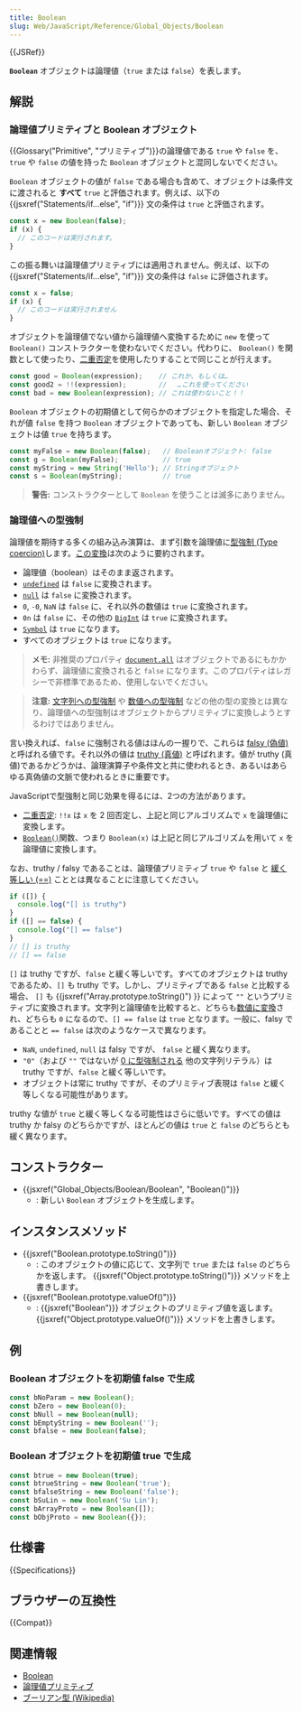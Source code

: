 ```yaml
---
title: Boolean
slug: Web/JavaScript/Reference/Global_Objects/Boolean
---
```


{{JSRef}}

**`Boolean`** オブジェクトは論理値（`true` または `false`）を表します。

## 解説

### 論理値プリミティブと Boolean オブジェクト

{{Glossary("Primitive", "プリミティブ")}}の論理値である `true` や `false` を、 `true` や `false` の値を持った `Boolean` オブジェクトと混同しないでください。

`Boolean` オブジェクトの値が `false` である場合も含めて、オブジェクトは条件文に渡されると **すべて** `true` と評価されます。例えば、以下の {{jsxref("Statements/if...else", "if")}} 文の条件は `true` と評価されます。

```js
const x = new Boolean(false);
if (x) {
  // このコードは実行されます。
}
```

この振る舞いは論理値プリミティブには適用されません。例えば、以下の {{jsxref("Statements/if...else", "if")}} 文の条件は `false` に評価されます。

```js
const x = false;
if (x) {
  // このコードは実行されません
}
```

オブジェクトを論理値でない値から論理値へ変換するために `new` を使って `Boolean()` コンストラクターを使わないでください。代わりに、 `Boolean()` を関数として使ったり、[二重否定](/ja/docs/Web/JavaScript/Reference/Operators/Logical_NOT#二重否定_!!)を使用したりすることで同じことが行えます。

```js
const good = Boolean(expression);    // これか、もしくは…
const good2 = !!(expression);        // 　…これを使ってください
const bad = new Boolean(expression); // これは使わないこと！！
```

`Boolean` オブジェクトの初期値として何らかのオブジェクトを指定した場合、それが値 `false` を持つ `Boolean` オブジェクトであっても、新しい `Boolean` オブジェクトは値 `true` を持ちます。

```js
const myFalse = new Boolean(false);   // Booleanオブジェクト: false
const g = Boolean(myFalse);           // true
const myString = new String('Hello'); // Stringオブジェクト
const s = Boolean(myString);          // true
```

> **警告:** コンストラクターとして `Boolean` を使うことは滅多にありません。

### 論理値への型強制

論理値を期待する多くの組み込み演算は、まず引数を論理値に[型強制 (Type coercion)](https://developer.mozilla.org/ja/docs/Glossary/Type_coercion)します。[この変換](https://tc39.es/ecma262/#sec-tostring)は次のように要約されます。

- 論理値（boolean）はそのまま返されます。
- [`undefined`](/ja/docs/Web/JavaScript/Reference/Global_Objects/undefined) は `false` に変換されます。
- [`null`](/ja/docs/Web/JavaScript/Reference/Operators/null) は `false` に変換されます。
- `0`, `-0`, `NaN` は `false` に、それ以外の数値は `true` に変換されます。
- `0n` は `false` に、その他の [`BigInt`](/ja/docs/Web/JavaScript/Reference/Global_Objects/BigInt) は `true` に変換されます。
- [`Symbol`](/ja/docs/Web/JavaScript/Reference/Global_Objects/Symbol) は `true` になります。
- すべてのオブジェクトは `true` になります。

> **メモ:** 非推奨のプロパティ [`document.all`](/ja/docs/Web/API/Document/all) はオブジェクトであるにもかかわらず、論理値に変換されると `false` になります。このプロパティはレガシーで非標準であるため、使用しないでください。

> **注意:** [文字列への型強制](/ja/docs/Web/JavaScript/Reference/Global_Objects/String#string_coercion) や [数値への型強制](/ja/docs/Web/JavaScript/Reference/Global_Objects/Number#number_coercion) などの他の型の変換とは異なり、論理値への型強制はオブジェクトからプリミティブに変換しようとするわけではありません。

言い換えれば、`false` に強制される値はほんの一握りで、これらは [falsy (偽値)](/ja/docs/Glossary/Falsy) と呼ばれる値です。それ以外の値は [truthy (真値)](/ja-US/docs/Glossary/Truthy) と呼ばれます。値が truthy (真値)であるかどうかは、論理演算子や条件文と共に使われるとき、あるいはあらゆる真偽値の文脈で使われるときに重要です。

JavaScriptで型強制と同じ効果を得るには、2つの方法があります。

- [二重否定](/ja/docs/Web/JavaScript/Reference/Operators/Logical_NOT#二重否定_!!): `!!x` は `x` を 2 回否定し、上記と同じアルゴリズムで `x` を論理値に変換します。
- [`Boolean()`](/ja/docs/Web/JavaScript/Reference/Global_Objects/Boolean/Boolean)関数、つまり `Boolean(x)` は上記と同じアルゴリズムを用いて `x` を論理値に変換します。

なお、truthy / falsy であることは、論理値プリミティブ `true` や `false` と [緩く等しい (==)](/ja/docs/Web/JavaScript/Reference/Operators/Equality) こととは異なることに注意してください。

```js
if ([]) {
  console.log("[] is truthy")
}
if ([] == false) {
  console.log("[] == false")
}
// [] is truthy
// [] == false
```

`[]` は truthy ですが、`false` と緩く等しいです。すべてのオブジェクトは truthy であるため、`[]` も truthy です。しかし、プリミティブである `false` と比較する場合、 `[]` も {{jsxref("Array.prototype.toString()") }} によって `""` というプリミティブに変換されます。文字列と論理値を比較すると、どちらも[数値に変換](/ja/docs/Web/JavaScript/Reference/Global_Objects/Number#number_coercion)され、どちらも `0` になるので、`[] == false` は `true` となります。一般に、falsy であることと `== false` は次のようなケースで異なります。

- `NaN`, `undefined`, `null` は falsy ですが、 `false` と緩く異なります。
- `"0"`（および `""` ではないが [0 に型強制される](/ja/docs/Web/JavaScript/Reference/Global_Objects/Number#number_coercion) 他の文字列リテラル）は truthy ですが、`false` と緩く等しいです。
- オブジェクトは常に truthy ですが、そのプリミティブ表現は `false` と緩く等しくなる可能性があります。

truthy な値が `true` と緩く等しくなる可能性はさらに低いです。すべての値は truthy か falsy のどちらかですが、ほとんどの値は `true` と `false` のどちらとも緩く異なります。

## コンストラクター

- {{jsxref("Global_Objects/Boolean/Boolean", "Boolean()")}}
  - : 新しい `Boolean` オブジェクトを生成します。

## インスタンスメソッド

- {{jsxref("Boolean.prototype.toString()")}}
  - : このオブジェクトの値に応じて、文字列で `true` または `false` のどちらかを返します。 {{jsxref("Object.prototype.toString()")}} メソッドを上書きします。
- {{jsxref("Boolean.prototype.valueOf()")}}
  - : {{jsxref("Boolean")}} オブジェクトのプリミティブ値を返します。 {{jsxref("Object.prototype.valueOf()")}} メソッドを上書きします。

## 例

### Boolean オブジェクトを初期値 false で生成

```js
const bNoParam = new Boolean();
const bZero = new Boolean(0);
const bNull = new Boolean(null);
const bEmptyString = new Boolean('');
const bfalse = new Boolean(false);
```

### Boolean オブジェクトを初期値 true で生成

```js
const btrue = new Boolean(true);
const btrueString = new Boolean('true');
const bfalseString = new Boolean('false');
const bSuLin = new Boolean('Su Lin');
const bArrayProto = new Boolean([]);
const bObjProto = new Boolean({});
```

## 仕様書

{{Specifications}}

## ブラウザーの互換性

{{Compat}}

## 関連情報

- [Boolean](/ja/docs/Glossary/Boolean)
- [論理値プリミティブ](/ja/docs/Web/JavaScript/Data_structures#boolean_type)
- [ブーリアン型 (Wikipedia)](https://ja.wikipedia.org/wiki/%E3%83%96%E3%83%BC%E3%83%AA%E3%82%A2%E3%83%B3%E5%9E%8B)
